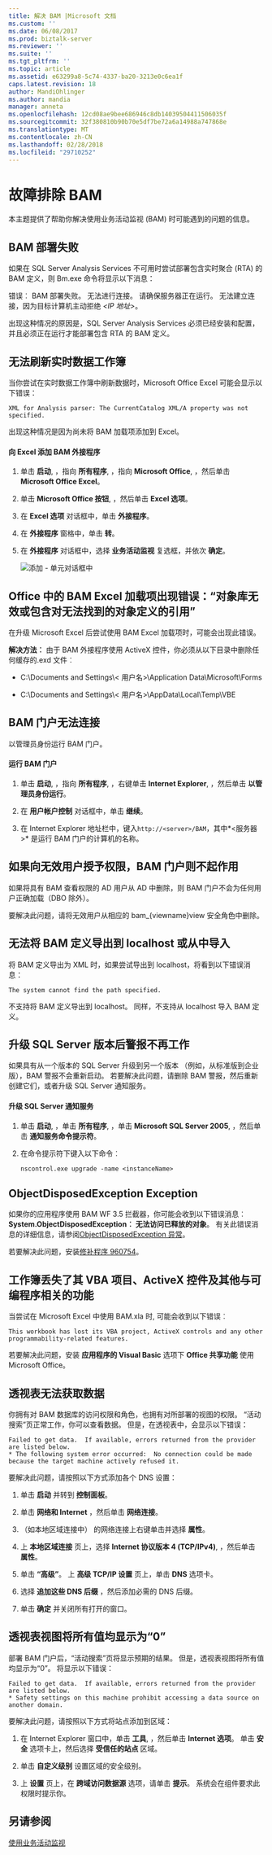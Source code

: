 ```yaml
---
title: 解决 BAM |Microsoft 文档
ms.custom: ''
ms.date: 06/08/2017
ms.prod: biztalk-server
ms.reviewer: ''
ms.suite: ''
ms.tgt_pltfrm: ''
ms.topic: article
ms.assetid: e63299a8-5c74-4337-ba20-3213e0c6ea1f
caps.latest.revision: 18
author: MandiOhlinger
ms.author: mandia
manager: anneta
ms.openlocfilehash: 12cd08ae9bee686946c8db14039504411506035f
ms.sourcegitcommit: 32f380810b90b70e5df7be72a6a14988a747868e
ms.translationtype: MT
ms.contentlocale: zh-CN
ms.lasthandoff: 02/28/2018
ms.locfileid: "29710252"
---
```

# <a name="troubleshooting-bam"></a>故障排除 BAM
本主题提供了帮助你解决使用业务活动监视 (BAM) 时可能遇到的问题的信息。  
  
## <a name="bam-deployment-failed"></a>BAM 部署失败  
 如果在 SQL Server Analysis Services 不可用时尝试部署包含实时聚合 (RTA) 的 BAM 定义，则 Bm.exe 命令将显示以下消息：  
  
 错误︰ BAM 部署失败。 无法进行连接。 请确保服务器正在运行。 无法建立连接，因为目标计算机主动拒绝 *\<IP 地址\>*。  
  
 出现这种情况的原因是，SQL Server Analysis Services 必须已经安装和配置，并且必须正在运行才能部署包含 RTA 的 BAM 定义。  
  
## <a name="cannot-refresh-the-live-data-workbook"></a>无法刷新实时数据工作簿  
 当你尝试在实时数据工作簿中刷新数据时，Microsoft Office Excel 可能会显示以下错误：  
  
 `XML for Analysis parser: The CurrentCatalog XML/A property was not specified.`  
  
 出现这种情况是因为尚未将 BAM 加载项添加到 Excel。  
  
#### <a name="add-the-bam-add-in-to-excel"></a>向 Excel 添加 BAM 外接程序  
  
1.  单击 **启动**, ，指向 **所有程序**, ，指向 **Microsoft Office**, ，然后单击 **Microsoft Office Excel**。  
  
2.  单击 **Microsoft Office 按钮**, ，然后单击 **Excel 选项**。  
  
3.  在 **Excel 选项** 对话框中，单击 **外接程序**。  
  
4.  在 **外接程序** 窗格中，单击 **转**。  
  
5.  在 **外接程序** 对话框中，选择 **业务活动监视** 复选框，并依次 **确定**。  
  
     ![添加 &#45; 单元对话框中](../core/media/addins.gif "外接程序")  
  
## <a name="errorobject-library-invalid-or-contains-references-to-object-definitions-that-could-not-be-found-with-bam-excel-add-in-in-office"></a>Office 中的 BAM Excel 加载项出现错误：“对象库无效或包含对无法找到的对象定义的引用”  
 在升级 Microsoft Excel 后尝试使用 BAM Excel 加载项时，可能会出现此错误。  
  
 **解决方法︰** 由于 BAM 外接程序使用 ActiveX 控件，你必须从以下目录中删除任何缓存的.exd 文件︰  
  
-   C:\Documents and Settings\\< 用户名\>\Application Data\Microsoft\Forms  
  
-   C:\Documents and Settings\\< 用户名\>\AppData\Local\Temp\VBE  
  
## <a name="bam-portal-cannot-connect"></a>BAM 门户无法连接  
以管理员身份运行 BAM 门户。  
  
#### <a name="run-the-bam-portal"></a>运行 BAM 门户
  
1.  单击 **启动**, ，指向 **所有程序**, ，右键单击 **Internet Explorer**, ，然后单击 **以管理员身份运行**。  
  
2.  在 **用户帐户控制** 对话框中，单击 **继续**。  
  
3.  在 Internet Explorer 地址栏中，键入`http://<server>/BAM`，其中*\<服务器\>* 是运行 BAM 门户的计算机的名称。  
  
## <a name="bam-portal-does-not-work-if-invalid-users-are-granted-permissions"></a>如果向无效用户授予权限，BAM 门户则不起作用  
 如果将具有 BAM 查看权限的 AD 用户从 AD 中删除，则 BAM 门户不会为任何用户正确加载（DBO 除外）。  
  
 要解决此问题，请将无效用户从相应的 bam_{viewname}view 安全角色中删除。  
  
## <a name="cannot-export-or-import-a-bam-definition-to-localhost"></a>无法将 BAM 定义导出到 localhost 或从中导入  
 将 BAM 定义导出为 XML 时，如果尝试导出到 localhost，将看到以下错误消息：  
  
 `The system cannot find the path specified.`  
  
 不支持将 BAM 定义导出到 localhost。 同样，不支持从 localhost 导入 BAM 定义。  
  
## <a name="alerts-do-not-work-after-upgrading-sql-server-editions"></a>升级 SQL Server 版本后警报不再工作  
 如果具有从一个版本的 SQL Server 升级到另一个版本 （例如，从标准版到企业版），BAM 警报不会重新启动。 若要解决此问题，请删除 BAM 警报，然后重新创建它们，或者升级 SQL Server 通知服务。  
  
#### <a name="upgrade-the-sql-server-notification-service"></a>升级 SQL Server 通知服务  
  
1.  单击 **启动**, ，单击 **所有程序**, ，单击 **Microsoft SQL Server 2005**, ，然后单击 **通知服务命令提示符**。  
  
2.  在命令提示符下键入以下命令︰  
  
     `nscontrol.exe upgrade -name <instanceName>`  
  
## <a name="objectdisposedexception-exception"></a>ObjectDisposedException Exception  
 如果你的应用程序使用 BAM WF 3.5 拦截器，你可能会收到以下错误消息︰ **System.ObjectDisposedException︰ 无法访问已释放的对象**。 有关此错误消息的详细信息，请参阅[ObjectDisposedException 异常](https://support.microsoft.com/help/960754)。 

若要解决此问题，安装[修补程序 960754](https://support.microsoft.com/help/960754)。 
  
## <a name="workbook-has-lost-its-vba-project-activex-controls-and-other-programmability-related-features"></a>工作簿丢失了其 VBA 项目、ActiveX 控件及其他与可编程序相关的功能  
 当尝试在 Microsoft Excel 中使用 BAM.xla 时, 可能会收到以下错误︰  
  
 `This workbook has lost its VBA project, ActiveX controls and any other programmability-related features.`  
  
 若要解决此问题，安装 **应用程序的 Visual Basic** 选项下 **Office 共享功能** 使用 Microsoft Office。  
  
## <a name="pivot-table-fails-to-get-the-data"></a>透视表无法获取数据  
 你拥有对 BAM 数据库的访问权限和角色，也拥有对所部署的视图的权限。 “活动搜索”页正常工作，你可以查看数据。 但是，在透视表中，会显示以下错误：  
  
```  
Failed to get data.  If available, errors returned from the provider are listed below.  
* The following system error occurred:  No connection could be made because the target machine actively refused it.  
```  
  
 要解决此问题，请按照以下方式添加各个 DNS 设置：  
  
1.  单击 **启动** 并转到 **控制面板**。  
  
2.  单击 **网络和 Internet** ，然后单击 **网络连接**。  
  
3.  （如本地区域连接中） 的网络连接上右键单击并选择 **属性**。  
  
4.  上 **本地区域连接** 页上，选择 **Internet 协议版本 4 (TCP/IPv4)**, ，然后单击 **属性**。  
  
5.  单击 **“高级”**。 上 **高级 TCP/IP 设置** 页上，单击 **DNS** 选项卡。  
  
6.  选择 **追加这些 DNS 后缀** ，然后添加必需的 DNS 后缀。  
  
7.  单击 **确定** 并关闭所有打开的窗口。  
  
## <a name="pivot-table-view-shows-all-values-as-0"></a>透视表视图将所有值均显示为“0”  
 部署 BAM 门户后，“活动搜索”页将显示预期的结果。 但是，透视表视图将所有值均显示为“0”。 将显示以下错误：  
  
```  
Failed to get data.  If available, errors returned from the provider are listed below.  
* Safety settings on this machine prohibit accessing a data source on another domain.  
```  
  
 要解决此问题，请按照以下方式将站点添加到区域：  
  
1.  在 Internet Explorer 窗口中，单击 **工具**, ，然后单击 **Internet 选项**。 单击 **安全** 选项卡上，然后选择 **受信任的站点** 区域。  
  
2.  单击 **自定义级别** 设置区域的安全级别。  
  
3.  上 **设置** 页上，在 **跨域访问数据源** 选项，请单击 **提示**。 系统会在组件要求此权限时提示你。  
  
## <a name="see-also"></a>另请参阅  
 [使用业务活动监视](../core/using-business-activity-monitoring.md)